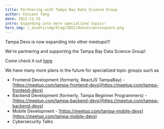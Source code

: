 ```yaml
---
title: Partnering with Tampa Bay Data Science Group
author: Vincent Tang
date: 2022-11-15
intro: Expanding into more specialized topics!
hero_img: /_assets/img/blog/2022/datasciencesquare.png
---
```


Tampa Devs is now expanding into other meetups!!!

We're partnering and supporting the Tampa Bay Data Science Group!

Come check it out [here](https://www.meetup.com/data-scientists-tampa-bay/)

We have many more plans in the future for specialized topic groups such as

- Frontend Development (formerly, ReactJS TampaBay) - [https://meetup.com/tampa-frontend-devs](https://meetup.com/tampa-frontend-devs)
- Backend Development (formerly, Tampa Beginner Programmers) - [https://meetup.com/tampa-backend-devs](https://meetup.com/tampa-backend-devs)
- Mobile Development - [https://meetup.com/tampa-mobile-devs](https://meetup.com/tampa-mobile-devs)
- Cybersecurity Talks